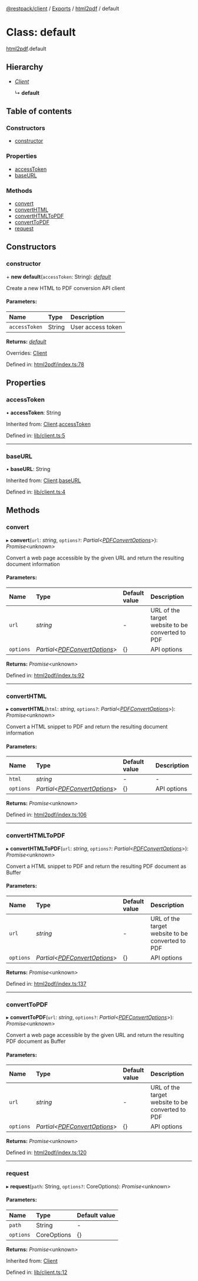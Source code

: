 [@restpack/client](../README.md) / [Exports](../modules.md) / [html2pdf](../modules/html2pdf.md) / default

# Class: default

[html2pdf](../modules/html2pdf.md).default

## Hierarchy

* [*Client*](lib_client.client.md)

  ↳ **default**

## Table of contents

### Constructors

- [constructor](html2pdf.default.md#constructor)

### Properties

- [accessToken](html2pdf.default.md#accesstoken)
- [baseURL](html2pdf.default.md#baseurl)

### Methods

- [convert](html2pdf.default.md#convert)
- [convertHTML](html2pdf.default.md#converthtml)
- [convertHTMLToPDF](html2pdf.default.md#converthtmltopdf)
- [convertToPDF](html2pdf.default.md#converttopdf)
- [request](html2pdf.default.md#request)

## Constructors

### constructor

\+ **new default**(`accessToken`: String): [*default*](html2pdf.default.md)

Create a new HTML to PDF conversion API client

#### Parameters:

| Name | Type | Description |
| :------ | :------ | :------ |
| `accessToken` | String | User access token |

**Returns:** [*default*](html2pdf.default.md)

Overrides: [Client](lib_client.client.md)

Defined in: [html2pdf/index.ts:78](https://github.com/restpackio/restpack-node/blob/a6c59f1/src/html2pdf/index.ts#L78)

## Properties

### accessToken

• **accessToken**: String

Inherited from: [Client](lib_client.client.md).[accessToken](lib_client.client.md#accesstoken)

Defined in: [lib/client.ts:5](https://github.com/restpackio/restpack-node/blob/a6c59f1/src/lib/client.ts#L5)

___

### baseURL

• **baseURL**: String

Inherited from: [Client](lib_client.client.md).[baseURL](lib_client.client.md#baseurl)

Defined in: [lib/client.ts:4](https://github.com/restpackio/restpack-node/blob/a6c59f1/src/lib/client.ts#L4)

## Methods

### convert

▸ **convert**(`url`: *string*, `options?`: *Partial*<[*PDFConvertOptions*](../interfaces/html2pdf.pdfconvertoptions.md)\>): *Promise*<unknown\>

Convert a web page accessible by the given URL and return the resulting document information

#### Parameters:

| Name | Type | Default value | Description |
| :------ | :------ | :------ | :------ |
| `url` | *string* | - | URL of the target website to be converted to PDF |
| `options` | *Partial*<[*PDFConvertOptions*](../interfaces/html2pdf.pdfconvertoptions.md)\> | {} | API options |

**Returns:** *Promise*<unknown\>

Defined in: [html2pdf/index.ts:92](https://github.com/restpackio/restpack-node/blob/a6c59f1/src/html2pdf/index.ts#L92)

___

### convertHTML

▸ **convertHTML**(`html`: *string*, `options?`: *Partial*<[*PDFConvertOptions*](../interfaces/html2pdf.pdfconvertoptions.md)\>): *Promise*<unknown\>

Convert a HTML snippet to PDF and return the resulting document information

#### Parameters:

| Name | Type | Default value | Description |
| :------ | :------ | :------ | :------ |
| `html` | *string* | - | - |
| `options` | *Partial*<[*PDFConvertOptions*](../interfaces/html2pdf.pdfconvertoptions.md)\> | {} | API options |

**Returns:** *Promise*<unknown\>

Defined in: [html2pdf/index.ts:106](https://github.com/restpackio/restpack-node/blob/a6c59f1/src/html2pdf/index.ts#L106)

___

### convertHTMLToPDF

▸ **convertHTMLToPDF**(`url`: *string*, `options?`: *Partial*<[*PDFConvertOptions*](../interfaces/html2pdf.pdfconvertoptions.md)\>): *Promise*<unknown\>

Convert a HTML snippet to PDF and return the resulting PDF document as Buffer

#### Parameters:

| Name | Type | Default value | Description |
| :------ | :------ | :------ | :------ |
| `url` | *string* | - | URL of the target website to be converted to PDF |
| `options` | *Partial*<[*PDFConvertOptions*](../interfaces/html2pdf.pdfconvertoptions.md)\> | {} | API options |

**Returns:** *Promise*<unknown\>

Defined in: [html2pdf/index.ts:137](https://github.com/restpackio/restpack-node/blob/a6c59f1/src/html2pdf/index.ts#L137)

___

### convertToPDF

▸ **convertToPDF**(`url`: *string*, `options?`: *Partial*<[*PDFConvertOptions*](../interfaces/html2pdf.pdfconvertoptions.md)\>): *Promise*<unknown\>

Convert a web page accessible by the given URL and return the resulting PDF document as Buffer

#### Parameters:

| Name | Type | Default value | Description |
| :------ | :------ | :------ | :------ |
| `url` | *string* | - | URL of the target website to be converted to PDF |
| `options` | *Partial*<[*PDFConvertOptions*](../interfaces/html2pdf.pdfconvertoptions.md)\> | {} | API options |

**Returns:** *Promise*<unknown\>

Defined in: [html2pdf/index.ts:120](https://github.com/restpackio/restpack-node/blob/a6c59f1/src/html2pdf/index.ts#L120)

___

### request

▸ **request**(`path`: String, `options?`: CoreOptions): *Promise*<unknown\>

#### Parameters:

| Name | Type | Default value |
| :------ | :------ | :------ |
| `path` | String | - |
| `options` | CoreOptions | {} |

**Returns:** *Promise*<unknown\>

Inherited from: [Client](lib_client.client.md)

Defined in: [lib/client.ts:12](https://github.com/restpackio/restpack-node/blob/a6c59f1/src/lib/client.ts#L12)
